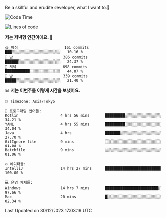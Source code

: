 Be a skillful and erudite developer, what I want to.👶

<!--START_SECTION:waka-->
![Code Time](http://img.shields.io/badge/Code%20Time-389%20hrs%2035%20mins-blue)

![Lines of code](https://img.shields.io/badge/%EC%A0%80%EB%8A%94%20%EC%97%AC%ED%83%9C%EA%B9%8C%EC%A7%80%20-748.8%20thousand%20%EC%A4%84%EC%9D%98%20%EC%BD%94%EB%93%9C%EB%A5%BC%20%EC%9E%91%EC%84%B1%ED%96%88%EC%96%B4%EC%9A%94.-blue)

**저는 저녁형 인간이에요. 🦉** 

```text
🌞 아침                     161 commits         ███░░░░░░░░░░░░░░░░░░░░░░   10.16 % 
🌆 낮　                     386 commits         ██████░░░░░░░░░░░░░░░░░░░   24.37 % 
🌃 저녁                     698 commits         ███████████░░░░░░░░░░░░░░   44.07 % 
🌙 밤　                     339 commits         █████░░░░░░░░░░░░░░░░░░░░   21.40 % 
```


📊 **저는 이번주를 이렇게 시간을 보냈어요.** 

```text
🕑︎ Timezone: Asia/Tokyo

💬 프로그래밍 언어들: 
Kotlin                   4 hrs 56 mins       █████████░░░░░░░░░░░░░░░░   34.21 % 
YAML                     4 hrs 55 mins       █████████░░░░░░░░░░░░░░░░   34.04 % 
Java                     4 hrs               ███████░░░░░░░░░░░░░░░░░░   27.70 % 
GitIgnore file           9 mins              ░░░░░░░░░░░░░░░░░░░░░░░░░   01.08 % 
Batchfile                9 mins              ░░░░░░░░░░░░░░░░░░░░░░░░░   01.06 % 

🔥 에디터들: 
IntelliJ                 14 hrs 27 mins      █████████████████████████   100.00 % 

💻 운영 체제들: 
Windows                  14 hrs 7 mins       ████████████████████████░   97.66 % 
Mac                      20 mins             █░░░░░░░░░░░░░░░░░░░░░░░░   02.34 % 
```


 Last Updated on 30/12/2023 17:03:19 UTC
<!--END_SECTION:waka-->
